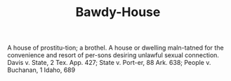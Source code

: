 ---
title: Bawdy-House
letter: B
permalink: "/definitions/bld-bawdy-house.html"
body: A house of prostitu-tion; a brothel. A house or dwelling maln-tatned for the
  convenience and resort of per-sons desiring unlawful sexual connection. Davis v.
  State, 2 Tex. App. 427; State v. Port-er, 88 Ark. 638; People v. Buchanan, 1 Idaho,
  689
published_at: '2018-07-07'
source: Black's Law Dictionary 2nd Ed (1910)
layout: post
---